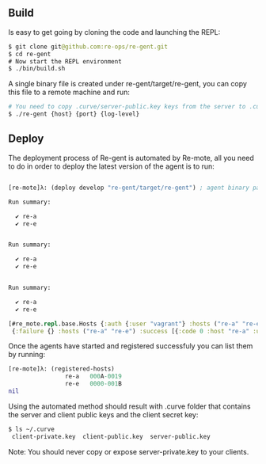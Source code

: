 ## Build

Is easy to get going by cloning the code and launching the REPL:

```clojure
$ git clone git@github.com:re-ops/re-gent.git
$ cd re-gent
# Now start the REPL environment
$ ./bin/build.sh
```

A single binary file is created under re-gent/target/re-gent, you can copy this file to a remote machine and run:

```bash
# You need to copy .curve/server-public.key keys from the server to .curve
$ ./re-gent {host} {port} {log-level}
```


## Deploy

The deployment process of Re-gent is automated by Re-mote, all you need to do in order to deploy the latest version of the agent is to run:

```clojure

[re-mote]λ: (deploy develop "re-gent/target/re-gent") ; agent binary path

Run summary:

  ✔ re-a
  ✔ re-e


Run summary:

  ✔ re-a
  ✔ re-e


Run summary:

  ✔ re-a
  ✔ re-e

[#re_mote.repl.base.Hosts {:auth {:user "vagrant"} :hosts ("re-a" "re-e")}
 {:failure {} :hosts ("re-a" "re-e") :success [{:code 0 :host "re-a" :uuid "d2687d896054430ea84df44ae54d5b92"} {:code 0 :host "re-e" :uuid "d52e9260043c4eb787526eaebba16c11"}]}]

```

Once the agents have started and registered successfuly you can list them by running:

```clojure
[re-mote]λ: (registered-hosts)
                re-a   000A-0019
                re-e   0000-001B
nil

```

Using the automated method should result with .curve folder that contains the server and client public keys and the client secret key:

```bash
$ ls ~/.curve
 client-private.key  client-public.key  server-public.key
```

Note: You should never copy or expose server-private.key to your clients.
